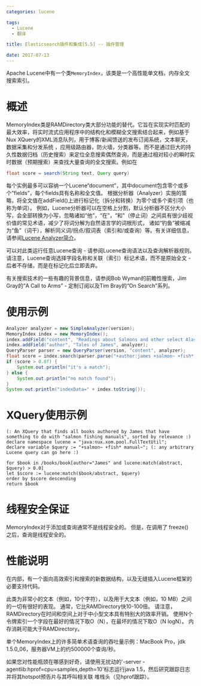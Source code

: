 ```yaml
---
categories: lucene

tags: 
  - Lucene
  - 翻译

title: Elasticsearch插件和集成[5.5] -- 插件管理

date: 2017-07-13
---
```


Apache Lucene中有一个类`MemoryIndex`，该类是一个高性能单文档，内存全文搜索索引。

# 概述

MemoryIndex类是RAMDirectory类大部分功能的替代。它旨在实现实时匹配的最大效率，将实时流式应用程序中的结构化和模糊全文搜索结合起来，例如基于Nux XQuery的XML消息队列，用于博客/新闻馈送的发布订阅系统，文本聊天，数据采集和分发系统 ，应用级路由器，防火墙，分类器等。而不是通过巨大的持久性数据归档（历史搜索）来定位全息搜索偶然查询，而是通过相对较小的瞬时实时数据（预期搜索）来查找大量查询的全文搜索。例如在

```Java
float score = search(String text, Query query)
```
每个实例最多可以容纳一个Lucene“document”，其中document包含零个或多个“fields”，每个fields具有名称和全文值。 根据分析器（Analyzer）实施的策略，将全文值在addField()上进行标记化（拆分和转换）为零个或多个索引项（也称为单词）。 例如，Lucene分析器可以在空格上分割，默认分析器不区分大小写，会全部转换为小写，忽略诸如“他”，“在”，“和”（停止词）之间具有很少歧视价值的常见术语，减少了将词分解为自然语言学的词根形式， 诸如“钓鱼”被缩减为“鱼”（词干），解析同义词/拐点/叙词表（索引和/或查询）等。有关详细信息，请参阅[Lucene Analyzer简介](http://today.java.net/pub/a/today/2003/07/30/LuceneIntro.html)。

可以对此类运行任意Lucene查询 - 请参阅Lucene查询语法以及查询解析器规则。 请注意，Lucene查询选择字段名称和关联（索引）标记术语，而不是原始全文 - 后者不存储，而是在标记化后立即丢弃。

有关搜索技术的一些有趣的背景信息，请参阅Bob Wyman的前瞻性搜索，Jim Gray的“A Call to Arms” - 定制订阅以及Tim Bray的“On Search”系列。

# 使用示例


```Java
Analyzer analyzer = new SimpleAnalyzer(version);
MemoryIndex index = new MemoryIndex();
index.addField("content", "Readings about Salmons and other select Alaska fishing Manuals", analyzer);
index.addField("author", "Tales of James", analyzer);
QueryParser parser = new QueryParser(version, "content", analyzer);
float score = index.search(parser.parse("+author:james +salmon~ +fish* manual~"));
if (score > 0.0f) {
    System.out.println("it's a match");
} else {
    System.out.println("no match found");
}
System.out.println("indexData=" + index.toString());
```
# XQuery使用示例


```
(: An XQuery that finds all books authored by James that have something to do with "salmon fishing manuals", sorted by relevance :)
declare namespace lucene = "java:nux.xom.pool.FullTextUtil";
declare variable $query := "+salmon~ +fish* manual~"; (: any arbitrary Lucene query can go here :)
 
for $book in /books/book[author="James" and lucene:match(abstract, $query) > 0.0]
let $score := lucene:match($book/abstract, $query)
order by $score descending
return $book
```

# 线程安全保证

MemoryIndex对于添加或查询通常不是线程安全的。 但是，在调用了 freeze() 之后，查询是线程安全的。

# 性能说明

在内部，有一个面向高效索引和搜索的新数据结构，以及无缝插入Lucene框架的必要支持代码。

此类为非常小的文本（例如，10个字符），以及用于大文本（例如，10 MB）之间的一切有很好的表现。 通常，它比RAMDirectory快10-100倍。 请注意，RAMDirectory在时间和空间上对于中小型文本具有特别大的效率开销。 使用N个令牌索引一个字段在最好的情况下取O（N），在最坏的情况下取O（N logN）。 内存消耗可能大于RAMDirectory。

单个MemoryIndex上的许多简单术语查询的吞吐量示例：MacBook Pro，jdk 1.5.0_06，服务器VM上的约500000个查询/秒。

如果您对性能瓶颈在哪感到好奇，请使用无扰动的'-server -agentlib:hprof=cpu=samples,depth=10'标志运行java 1.5，然后研究跟踪日志并将其hotspot预告片与其呼叫相关联 堆栈头（见hprof跟踪）。